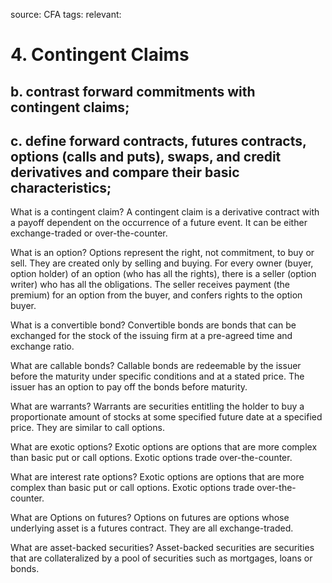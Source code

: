 source: CFA
tags: 
relevant: 

# 4. Contingent Claims

## b. contrast forward commitments with contingent claims;
## c. define forward contracts, futures contracts, options (calls and puts), swaps, and credit derivatives and compare their basic characteristics;

What is a contingent claim?
A contingent claim is a derivative contract with a payoff dependent on the occurrence of a future event. It can be either exchange-traded or over-the-counter.

What is an option?
Options represent the right, not commitment, to buy or sell. They are created only by selling and buying. For every owner (buyer, option holder) of an option (who has all the rights), there is a seller (option writer) who has all the obligations. The seller receives payment (the premium) for an option from the buyer, and confers rights to the option buyer.

What is a convertible bond?
Convertible bonds are bonds that can be exchanged for the stock of the issuing firm at a pre-agreed time and exchange ratio.

What are callable bonds?
Callable bonds are redeemable by the issuer before the maturity under specific conditions and at a stated price. The issuer has an option to pay off the bonds before maturity.

What are warrants?
Warrants are securities entitling the holder to buy a proportionate amount of stocks at some specified future date at a specified price. They are similar to call options.

What are exotic options?
Exotic options are options that are more complex than basic put or call options. Exotic options trade over-the-counter.

What are interest rate options?
Exotic options are options that are more complex than basic put or call options. Exotic options trade over-the-counter.

What are Options on futures?
Options on futures are options whose underlying asset is a futures contract. They are all exchange-traded.

What are asset-backed securities?
Asset-backed securities are securities that are collateralized by a pool of securities such as mortgages, loans or bonds.

